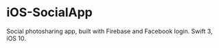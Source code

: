 # iOS-SocialApp

Social photosharing app, built with Firebase and Facebook login. 
Swift 3, iOS 10. 
